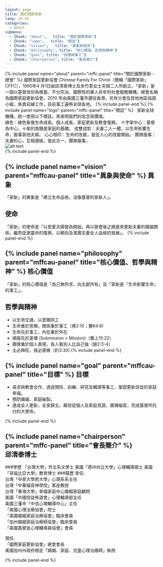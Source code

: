 ```yaml
---
layout: page
title: 關於國際家新
lang: zh-hk
categories:
  - about
submenu:
  - {hook: "about",   title: "關於國際家新"}
  - {hook: "logo",   title: "標誌"}
  - {hook: "vision",   title: "異象與使命"}
  - {hook: "philosophy", title: "核心價值、哲學與精神"}
  - {hook: "goal", title: "目標與事工"}
  - {hook: "chairperson", title: "會長簡介"}
---
```

<div class="panel-group" id=mffc-panel">
{% include panel name="about" parent="mffc-panel" title="關於國際家新 - 總會" %}
國際家庭更新協會 Chinese Family For Christ（簡稱「國際家新」CFFC），1990年4 月1日由邱清泰博士及余竹君女士夫婦二人所創立，「家新」是一個以基督信仰為根基、不分宗派、國際性的華人非牟利社會服務機構。總會名稱為國際家庭更新協會，2010
年由美國三藩市遷往香港，另有分會及其他地區協調小組，負責前線工作，目前事工遍佈全球各地。
{% include panel-end %}
{% include panel name="logo" parent="mffc-panel" title="標誌" %}
<a name="logo">&nbsp;</a>
家新全球機構，統一使用以下標誌，來表明我們的信念與價值。
<div class="row">
<div class="col-md-8">
綠色：綠色象徵生命成長。個人成長，家庭更新及教會復興。   
十字架中心：基督為中心，十架的救贖是家庭的基礎。  
成雙成對：夫妻二人一體，以生命影響生命，服事其他夫婦。  
心心相印：生命的改變，是從人心的改變開始。  
團隊服事：夫妻的心，互相連結，彼此合一，團隊服事。   
</div>
<div class="col-md-3">
<img class="img-responsive" src="{{ site.baseurl }}/css/images/logo.png" alt="alt text" title="Title">
</div>
</div>
{% include panel-end %}

   {% include panel name="vision" parent="mffcau-panel" title="異象與使命" %}
異象<a name="vision">&nbsp;</a>
----

「家新」的異象是「建立生命品格，活像基督的家新人」。

使命
----

「家新」的使命是「以恩愛夫婦營為開始，再以營會後之跟進來更新夫妻的婚姻關係，繼而促進靈命的復興，以朝向及落實夫妻全人品格的發展」。
{% include panel-end %}

{% include panel name="philosophy" parent="mffcau-panel" title="核心價值、哲學與精神" %}
核心價值<a name="philosophy">&nbsp;</a>
--------
「家新」的核心價值是「為己無所求，向主獻所有」及「家新是『生命影響生命』的事工」。

哲學與精神
----------
* 以生命交通，以恩賜同工
* 生命重於恩賜，關係重於事工（弗2:10；賽64:8）
* 生命先於事工，內在重於外在
* 順服先於差傳 (Submission > Mission)（撒上15:22）
* 團隊重於個人表現，各人看別人比自己強（腓2:3-4）
* 主必興旺，我必衰微（約3:30)
{% include panel-end %}


{% include panel name="goal" parent="mffcau-panel" title="目標" %}
目標<a name="goal">&nbsp;</a>
----

* 尋求與教會合作，透過預防、訓練、研究及輔導等事工，鞏固更新信徒的家庭幸福。
* 預防婚姻、家庭破裂。
* 達成全人更新，全家歸主。藉信徒個人及家庭見證，廣傳福音，完成基督所托付的大使命。

{% include panel-end %}

{% include panel name="chairperson" parent="mffc-panel" title="會長簡介" %}  
邱清泰博士<a name="chairperson">&nbsp;</a>
-------------------------------

###學歷
「台灣大學」外文系文學士
美國「德州州立大學」心理輔導碩士
美國「哥倫比亞大學」教育博士
###履歷
曾任:  
  台灣「中原大學原大學」心理系系主任  
  台灣「中華褔音神學院」客座教授  
  台灣「東海大學」幸褔家庭中心婚姻家庭顧問   
  美國「中國信徒佈道會」心理輔導部主任  
  美國三藩巿「中信心理輔導中心」主任  
  「美國心理治療協會」院士  
  「美國婚姻家庭治療協會」臨床會員  
  「加州婚姻家庭治療師協會」臨床會員  
  「美國基督徒心理輔導員協會」會員  

現任:  
「國際家庭更新協會」總會會長  
美國加州州政府檢定「婚姻、家庭、兒童心理治療師」執照  

{% include panel-end %}

</div>
